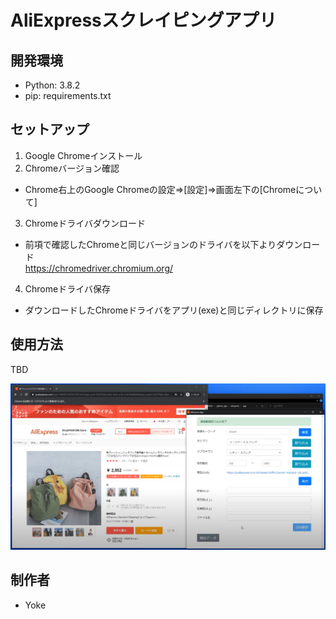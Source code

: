 # AliExpressスクレイピングアプリ

## 開発環境
- Python: 3.8.2
- pip: requirements.txt

## セットアップ

1. Google Chromeインストール
2. Chromeバージョン確認
- Chrome右上のGoogle Chromeの設定⇒[設定]⇒画面左下の[Chromeについて]
3.  Chromeドライバダウンロード
- 前項で確認したChromeと同じバージョンのドライバを以下よりダウンロード<br>
https://chromedriver.chromium.org/
4.  Chromeドライバ保存
- ダウンロードしたChromeドライバをアプリ(exe)と同じディレクトリに保存

## 使用方法

TBD

<img src=./aliexpress_view.png>

## 制作者
- Yoke
